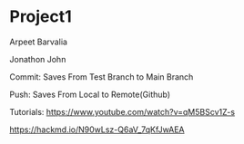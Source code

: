 # Project1

Arpeet Barvalia

Jonathon John


Commit: Saves From Test Branch to Main Branch

Push: Saves From Local to Remote(Github)

Tutorials:
https://www.youtube.com/watch?v=qM5BScv1Z-s

https://hackmd.io/N90wLsz-Q6aV_7qKfJwAEA